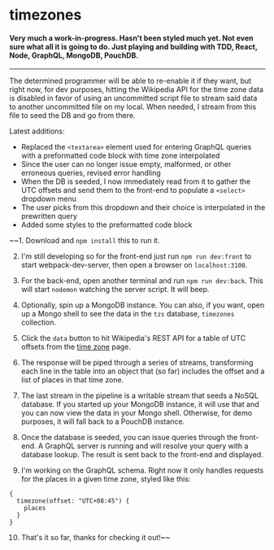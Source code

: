 # timezones

#### Very much a work-in-progress.  Hasn't been styled much yet.  Not even sure what all it is going to do.  Just playing and building with TDD, React, Node, GraphQL, MongoDB, PouchDB.
-------------------------------------------------------------------------------

The determined programmer will be able to re-enable it if they want, but right now, for dev purposes, hitting the Wikipedia API for the time zone data is disabled in favor of using an uncommitted script file to stream said data to another uncommitted file on my local.  When needed, I stream from this file to seed the DB and go from there.

Latest additions:

*  Replaced the `<textarea>` element used for entering GraphQL queries with a preformatted code block with time zone interpolated
*  Since the user can no longer issue empty, malformed, or other erroneous queries, revised error handling
*  When the DB is seeded, I now immediately read from it to gather the UTC offsets and send them to the front-end to populate a `<select>` dropdown menu
*  The user picks from this dropdown and their choice is interpolated in the prewritten query
*  Added some styles to the preformatted code block


~~1.  Download and `npm install` this to run it.

2.  I'm still developing so for the front-end just run `npm run dev:front` to start webpack-dev-server, then open a browser on `localhost:3100`.

3.  For the back-end, open another terminal and run `npm run dev:back`.  This will start `nodemon` watching the server script.  It will beep.

4.  Optionally, spin up a MongoDB instance.  You can also, if you want, open up a Mongo shell to see the data in the `tzs` database, `timezones` collection.

5.  Click the `data` button to hit Wikipedia's REST API for a table of UTC offsets from the [time zone](https://en.wikipedia.org/wiki/Time_zone) page.

6.  The response will be piped through a series of streams, transforming each line in the table into an object that (so far) includes the offset and a list of places in that time zone.

7.  The last stream in the pipeline is a writable stream that seeds a NoSQL database.  If you started up your MongoDB instance, it will use that and you can now view the data in your Mongo shell.  Otherwise, for demo purposes, it will fall back to a PouchDB instance.

8.  Once the database is seeded, you can issue queries through the front-end.  A GraphQL server is running and will resolve your query with a database lookup.  The result is sent back to the front-end and displayed.

9.  I'm working on the GraphQL schema.  Right now it only handles requests for the places in a given time zone, styled like this:

```
{
  timezone(offset: "UTC+08:45") {
    places
  }
}
```

10.  That's it so far, thanks for checking it out!~~
